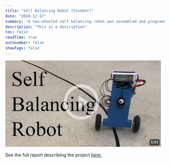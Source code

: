 ```yaml
---
title: "Self Balancing Robot [Student]"
date: "2020-12-12"
summary: "A two-wheeled self balancing robot was assembled and programmed as part of the instrumentation course MAS506 within the mechatronics study program at the University of Agder."
description: "This is a description"
toc: false
readTime: true
autonumber: false
showTags: false
---
```


[![Video](./thumbnail.png)](https://www.youtube.com/watch?v=AZ8HnyVm6Bw)

See the full report describing the project [here.](./self-balancing-robot.pdf)